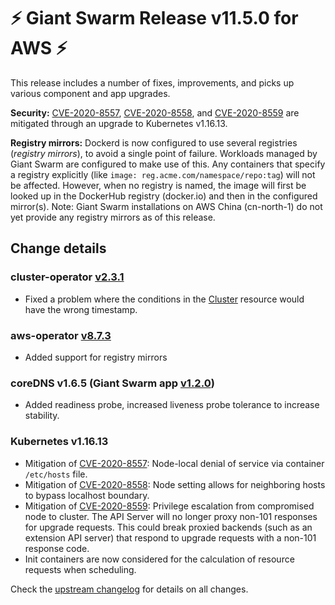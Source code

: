 # :zap: Giant Swarm Release v11.5.0 for AWS :zap:

This release includes a number of fixes, improvements, and picks up various component and app upgrades.

**Security:** [CVE-2020-8557](https://github.com/kubernetes/kubernetes/issues/93032), [CVE-2020-8558](https://github.com/kubernetes/kubernetes/issues/92315), and [CVE-2020-8559](https://github.com/kubernetes/kubernetes/issues/92914) are mitigated through an upgrade to Kubernetes v1.16.13.

**Registry mirrors:** Dockerd is now configured to use several registries (_registry mirrors_), to avoid a single point of failure. Workloads managed by Giant Swarm are configured to make use of this. Any containers that specify a registry explicitly (like `image: reg.acme.com/namespace/repo:tag`) will not be affected. However, when no registry is named, the image will first be looked up in the DockerHub registry (docker.io) and then in the configured mirror(s).
Note: Giant Swarm installations on AWS China (cn-north-1) do not yet provide any registry mirrors as of this release.

## Change details

### cluster-operator [v2.3.1](https://github.com/giantswarm/cluster-operator/blob/master/CHANGELOG.md#231---2020-07-14)

- Fixed a problem where the conditions in the [Cluster](https://docs.giantswarm.io/reference/cp-k8s-api/clusters.cluster.x-k8s.io/) resource would have the wrong timestamp.

### aws-operator [v8.7.3](https://github.com/giantswarm/aws-operator/blob/master/CHANGELOG.md#873---2020-07-15)

- Added support for registry mirrors

### coreDNS v1.6.5 (Giant Swarm app [v1.2.0](https://github.com/giantswarm/coredns-app/blob/master/CHANGELOG.md#v120-2020-07-13))

- Added readiness probe, increased liveness probe tolerance to increase stability.

### Kubernetes v1.16.13

- Mitigation of [CVE-2020-8557](https://github.com/kubernetes/kubernetes/issues/93032): Node-local denial of service via container `/etc/hosts` file.
- Mitigation of [CVE-2020-8558](https://github.com/kubernetes/kubernetes/issues/92315): Node setting allows for neighboring hosts to bypass localhost boundary.
- Mitigation of [CVE-2020-8559](https://github.com/kubernetes/kubernetes/issues/92914): Privilege escalation from compromised node to cluster. The API Server will no longer proxy non-101 responses for upgrade requests. This could break proxied backends (such as an extension API server) that respond to upgrade requests with a non-101 response code.
- Init containers are now considered for the calculation of resource requests when scheduling.

Check the [upstream changelog](https://github.com/kubernetes/kubernetes/blob/master/CHANGELOG/CHANGELOG-1.16.md#v11613) for details on all changes.
